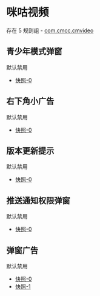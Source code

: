 # 咪咕视频

存在 5 规则组 - [com.cmcc.cmvideo](/src/apps/com.cmcc.cmvideo.ts)

## 青少年模式弹窗

默认禁用

- [快照-0](https://i.gkd.li/import/12498307)

## 右下角小广告

默认禁用

- [快照-0](https://i.gkd.li/import/12498315)

## 版本更新提示

默认禁用

- [快照-0](https://i.gkd.li/import/13276116)

## 推送通知权限弹窗

默认禁用

- [快照-0](https://i.gkd.li/import/13276127)

## 弹窗广告

默认禁用

- [快照-0](https://i.gkd.li/import/13276111)
- [快照-1](https://i.gkd.li/import/13276122)
